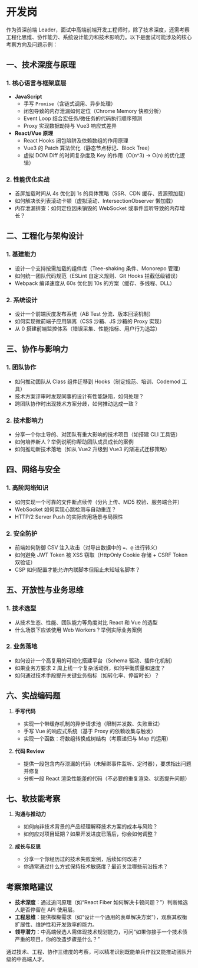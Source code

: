 # 开发岗

作为资深前端 Leader，面试中高端前端开发工程师时，除了技术深度，还需考察工程化思维、协作能力、系统设计能力和技术影响力。以下是面试可能涉及的核心考察方向及问题示例：

## **一、技术深度与原理**

### 1. **核心语言与框架底层**

- **JavaScript**
  - 手写 `Promise`（含链式调用、异步处理）
  - 闭包导致的内存泄漏如何定位（Chrome Memory 快照分析）
  - Event Loop 结合宏任务/微任务的代码执行顺序预测
  - Proxy 实现数据劫持与 Vue3 响应式差异
- **React/Vue 原理**
  - React Hooks 闭包陷阱及依赖数组的作用原理
  - Vue3 的 Patch 算法优化（静态节点标记、Block Tree）
  - 虚拟 DOM Diff 的时间复杂度及 Key 的作用（O(n^3) → O(n) 的优化逻辑）

### 2. **性能优化实战**

- 首屏加载时间从 4s 优化到 1s 的具体策略（SSR、CDN 缓存、资源预加载）
- 如何解决长列表滚动卡顿（虚拟滚动、IntersectionObserver 懒加载）
- 内存泄漏排查：如何定位因未销毁的 WebSocket 或事件监听导致的内存增长？

## **二、工程化与架构设计**

### 1. **基建能力**

- 设计一个支持按需加载的组件库（Tree-shaking 条件、Monorepo 管理）
- 如何统一团队代码规范（ESLint 自定义规则、Git Hooks 拦截低级错误）
- Webpack 编译速度从 60s 优化到 10s 的方案（缓存、多线程、DLL）

### 2. **系统设计**

- 设计一个前端灰度发布系统（AB Test 分流、版本回滚机制）
- 如何实现微前端子应用隔离（CSS 沙箱、JS 沙箱的 Proxy 实现）
- 从 0 搭建前端监控体系（错误采集、性能指标、用户行为追踪）

## **三、协作与影响力**

### 1. **团队协作**

- 如何推动团队从 Class 组件迁移到 Hooks（制定规范、培训、Codemod 工具）
- 技术方案评审时发现同事的设计有性能缺陷，如何处理？
- 跨团队协作时出现技术方案分歧，如何推动达成一致？

### 2. **技术影响力**

- 分享一个你主导的、对团队有重大影响的技术项目（如搭建 CLI 工具链）
- 如何培养新人？举例说明你帮助团队成员成长的案例
- 如何推动新技术落地（如从 Vue2 升级到 Vue3 的渐进式迁移策略）

## **四、网络与安全**

### 1. **高阶网络知识**

- 如何实现一个可靠的文件断点续传（分片上传、MD5 校验、服务端合并）
- WebSocket 如何实现心跳检测与自动重连？
- HTTP/2 Server Push 的实际应用场景与局限性

### 2. **安全防护**

- 前端如何防御 CSV 注入攻击（对导出数据中的 `=`、`@` 进行转义）
- 如何避免 JWT Token 被 XSS 窃取（HttpOnly Cookie 存储 + CSRF Token 双验证）
- CSP 如何配置才能允许内联脚本但阻止未知域名脚本？

## **五、开放性与业务思维**

### 1. **技术选型**

- 从技术生态、性能、团队能力等角度对比 React 和 Vue 的选型
- 什么场景下应该使用 Web Workers？举例实际业务案例

### 2. **业务落地**

- 如何设计一个高复用的可视化搭建平台（Schema 驱动、插件化机制）
- 如果业务方要求 2 周上线一个复杂活动页，如何平衡质量和速度？
- 如何通过技术手段提升关键业务指标（如转化率、停留时长）？

## **六、实战编码题**

1. **手写代码**

   - 实现一个带缓存机制的异步请求池（限制并发数、失败重试）
   - 手写 Vue 的响应式系统（基于 Proxy 的依赖收集与触发）
   - 实现一个函数：将数组转换成树结构（考察递归与 Map 的运用）

2. **代码 Review**
   - 提供一段包含内存泄漏的代码（未解绑事件监听、定时器），要求指出问题并修复
   - 分析一段 React 渲染性能差的代码（不必要的重复渲染、状态提升问题）

## **七、软技能考察**

1. **沟通与推动力**

   - 如何向非技术背景的产品经理解释技术方案的成本与风险？
   - 如何应对项目延期？如果开发进度已落后，你会如何调整？

2. **成长与反思**
   - 分享一个你经历过的技术失败案例，后续如何改进？
   - 你通常通过什么方式保持技术敏感度？最近关注哪些前沿技术？

## **考察策略建议**

- **技术深度**：通过追问原理（如“React Fiber 如何解决卡顿问题？”）判断候选人是否停留在 API 使用层。
- **工程思维**：提供模糊需求（如“设计一个通用的表单解决方案”），观察其权衡扩展性、维护性和开发效率的能力。
- **领导潜力**：中高端候选人需体现技术规划能力，可问“如果你接手一个技术债严重的项目，你的改造步骤是什么？”

通过技术、工程、协作三维度的考察，可以精准识别既能单兵作战又能推动团队升级的中高端人才。
